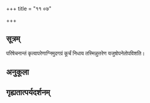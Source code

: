 +++
title = "११ ०७"

+++
## सूत्रम्
परिषेचनान्तं कृत्वापरेणाग्निमुदगग्रं कूर्चं निधाय तस्मिन्नुत्तरेण यजुषोपनेतोपविशति।
## अनुकूला

## गृह्यतात्पर्यदर्शनम्

